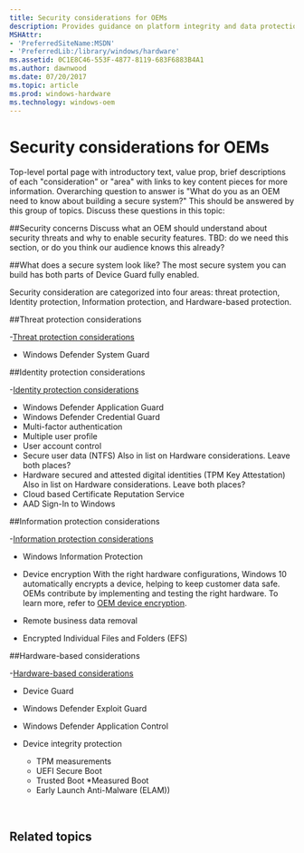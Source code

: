 ```yaml
---
title: Security considerations for OEMs
description: Provides guidance on platform integrity and data protection features including Secure boot and BitLocker.
MSHAttr:
- 'PreferredSiteName:MSDN'
- 'PreferredLib:/library/windows/hardware'
ms.assetid: 0C1E8C46-553F-4877-8119-683F6883B4A1
ms.author: dawnwood
ms.date: 07/20/2017
ms.topic: article
ms.prod: windows-hardware
ms.technology: windows-oem
---
```


# Security considerations for OEMs

Top-level portal page with introductory text, value prop, brief descriptions of each "consideration" or "area" with links to key content pieces for more information. Overarching question to answer is "What do you as an OEM need to know about building a secure system?" This should be answered by this group of topics. 
Discuss these questions in this topic:

##Security concerns
Discuss what an OEM should understand about security threats and why to enable security features. TBD: do we need this section, or do you think our audience knows this already?

##What does a secure system look like?
The most secure system you can build has both parts of Device Guard fully enabled. 


Security consideration are categorized into four areas: threat protection, Identity protection, Information protection, and Hardware-based protection.

##Threat protection considerations

-[Threat protection considerations](OEM-threat-protection.md)
* Windows Defender System Guard

##Identity protection considerations

-[Identity protection considerations](OEM-identity-protection.md)

* Windows Defender Application Guard
* Windows Defender Credential Guard
* Multi-factor authentication
* Multiple user profile
* User account control
* Secure user data (NTFS)
Also in list on Hardware considerations. Leave both places?
* Hardware secured and attested digital identities (TPM Key Attestation)
Also in list on Hardware considerations. Leave both places?
* Cloud based Certificate Reputation Service
* AAD Sign-In to Windows 

##Information protection considerations

-[Information protection considerations](OEM-information-protection.md)

* Windows Information Protection

* Device encryption
With the right hardware configurations, Windows 10 automatically encrypts a device, helping to keep customer data safe. OEMs contribute by implementing and testing the right hardware. To learn more, refer to [OEM device encryption](OEM-device-encryption).

* Remote business data removal

* Encrypted Individual Files and Folders (EFS)

##Hardware-based considerations

-[Hardware-based considerations](OEM-hardware-based-protection.md)

* Device Guard

* Windows Defender Exploit Guard


* Windows Defender Application Control


* Device integrity protection
	* TPM measurements
	* UEFI Secure Boot
	* Trusted Boot
	 *Measured Boot
	* Early Launch Anti-Malware (ELAM)) 


 

## Related topics



 

 








